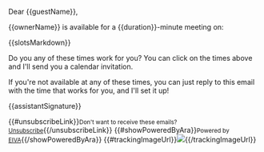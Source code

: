 Dear {{guestName}},

{{ownerName}} is available for a {{duration}}-minute meeting on:

{{slotsMarkdown}}

Do you any of these times work for you? You can click on the times above and I'll send you a calendar invitation.

If you're not available at any of these times, you can just reply to this email with the time that works for you, and I'll set it up!

{{assistantSignature}}

{{#unsubscribeLink}}<small>Don't want to receive these emails? <a href="{{unsubscribeUrl}}">Unsubscribe</a></small>{{/unsubscribeLink}}
{{#showPoweredByAra}}<small>Powered by <a href="{{frontendUrl}}">EIVA</a></small>{{/showPoweredByAra}}
{{#trackingImageUrl}}![]({{trackingImageUrl}}){{/trackingImageUrl}}
